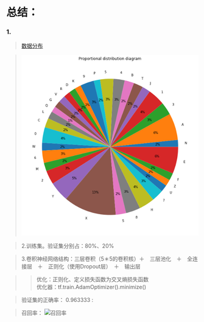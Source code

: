 # 总结：
### 1.
> [数据分布](https://github.com/m-L-0/17b-LiShuHang-2015/blob/master/Vehicle_License_Plate_Recognition/image/index.png)

> ![数据分布](https://github.com/m-L-0/17b-LiShuHang-2015/blob/master/Vehicle_License_Plate_Recognition/image/index1.png)

> 2.训练集。验证集分别占：80%、20%

> 3.卷积神经网络结构：三层卷积（5＊5的卷积核）＋　三层池化　＋　全连接层　＋　正则化（使用Dropout层）　＋　输出层

>> 优化：正则化、定义损失函数为交叉熵损失函数  
优化器：tf.train.AdamOptimizer().minimize()

> 验证集的正确率： 0.963333 : 

> 召回率：
> ![召回率](https://github.com/m-L-0/17b-liulinwei-2015/blob/master/Vehicle_License_Plate_Recognition/image/2017-12-08%2020-14-16%E5%B1%8F%E5%B9%95%E6%88%AA%E5%9B%BE.png)

